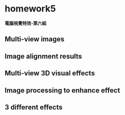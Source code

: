 # homework5
  
**電腦視覺特效-第六組**  
  
##  Multi-view images 


##  Image alignment results


## Multi-view 3D visual effects


##  Image processing to enhance effect


## 3 different effects

